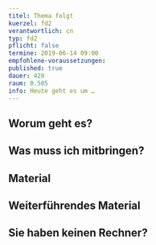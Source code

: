 ```yaml
---
titel: Thema folgt
kuerzel: fd2
verantwortlich: cn
typ: fd2
pflicht: false
termine: 2019-06-14 09:00
empfohlene-voraussetzungen: 
published: true
dauer: 420
raum: 0.505
info: Heute geht es um …
---
```


## Worum geht es?


## Was muss ich mitbringen?

## Material

## Weiterführendes Material

## Sie haben keinen Rechner?
